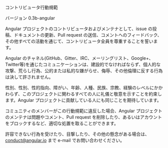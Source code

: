 コントリビュータ行動規範

バージョン 0.3b-angular

Angular プロジェクトのコントリビュータおよびメンテナとして、issue の投稿、ドキュメントの更新、Pull request の送信、コメントへのフィードバック、その他すべての活動を通じて、コントリビュータ全員を尊重することを誓います。

Angular のチャネル(GitHub、Gitter、IRC、メーリングリスト、Google+、Twitter等)を通じたコミュニケーションは、建設的でなければならず、個人的な攻撃、荒らし行為、公的または私的な嫌がらせ、侮辱、その他倫理に反する行為は決して許されません。

性別、性別、性的指向、障がい、年齢、人種、民族、宗教、経験のレベルにかかわらず、このプロジェクトに関わるすべての人に礼儀と敬意を示すことを約束します。Angular プロジェクトに貢献している人にも同じことを期待しています。

コミュニティのメンバーがこの行動規範に違反した場合、Angular プロジェクトのメンテナは問題やコメント、Pull request を削除したり、あるいはアカウントをブロックするなど、適切な処置を取ることができます。

許容できない行為を受けたり、目撃したり、その他の懸念がある場合は、conduct@angular.io まで e-mail でお問い合わせください。
